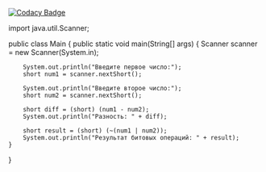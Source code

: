 [![Codacy Badge](https://app.codacy.com/project/badge/Grade/dbfb76df49e2493a9cea3f95f5be863e)](https://app.codacy.com/gh/VureZ/test/dashboard?utm_source=gh&utm_medium=referral&utm_content=&utm_campaign=Badge_grade)

import java.util.Scanner;

public class Main {
    public static void main(String[] args) {
        Scanner scanner = new Scanner(System.in);

        System.out.println("Введите первое число:");
        short num1 = scanner.nextShort();

        System.out.println("Введите второе число:");
        short num2 = scanner.nextShort();

        short diff = (short) (num1 - num2);
        System.out.println("Разность: " + diff);

        short result = (short) (~(num1 | num2));
        System.out.println("Результат битовых операций: " + result);
    }
}
